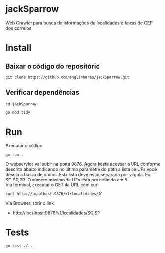# jackSparrow
Web Crawler para busca de informações de localidades e faixas de CEP dos correios

# Install
## Baixar o código do repositório
```
git clone https://github.com/englinhares/jackSparrow.git
```
## Verificar dependências
```
cd jackSparrow
```
```
go mod tidy
```

# Run
Executar o código.
```
go run .
```
O webservice vai subir na porta 9876. 
Agora basta acessar a URL conforme descrito abaixo indicando no último parametro do path a lista de UFs você deseja a busca de dados. Esta lista deve estar separada por vírgula. Ex: SC,SP,PR. O número máximo de UFs está pré definido em 5.
<BR>
Via terminal, executar o GET da URL com curl
```
curl http://localhost:9876/v1/localidades/SC
```
Via Browser, abrir o link
* http://localhost:9876/v1/localidades/SC,SP
# Tests
```
go test ./...
```





